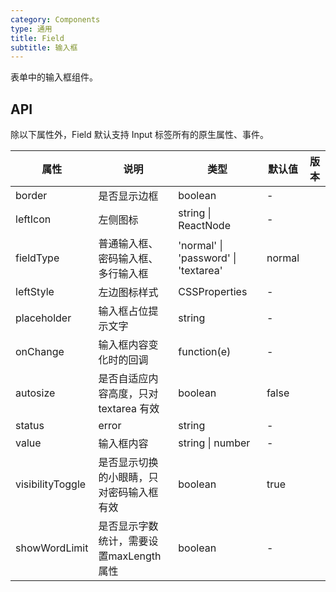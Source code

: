 ```yaml
---
category: Components
type: 通用
title: Field
subtitle: 输入框
---
```


表单中的输入框组件。

## API

除以下属性外，Field 默认支持 Input 标签所有的原生属性、事件。

| 属性 | 说明 | 类型 | 默认值 | 版本 |
| --- | --- | --- | --- | --- |
| border | 是否显示边框 | boolean | - |  |
| leftIcon | 左侧图标 | string \| ReactNode | - |  |
| fieldType | 普通输入框、密码输入框、多行输入框 | 'normal' \| 'password' \| 'textarea' | normal |  |
| leftStyle | 左边图标样式 | CSSProperties | - |  |
| placeholder | 输入框占位提示文字 | string | - |  |
| onChange | 输入框内容变化时的回调 | function(e) | - |  |
| autosize | 是否自适应内容高度，只对 textarea 有效 | boolean | false |  |
| status | error | string | - |  |
| value | 输入框内容 | string \| number | - |  |
| visibilityToggle | 是否显示切换的小眼睛，只对密码输入框有效 | boolean | true |  |
| showWordLimit | 是否显示字数统计，需要设置maxLength属性 | boolean | - |  |
